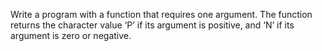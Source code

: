 Write a program with a function that requires one argument. The function returns the character value ‘P’ if its argument is positive, and ‘N’ if its argument is zero or negative.